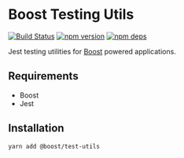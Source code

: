 # Boost Testing Utils

[![Build Status](https://github.com/milesj/boost/workflows/build/badge.svg)](https://github.com/milesj/boost/actions?query=branch%3Amaster)
[![npm version](https://badge.fury.io/js/%40boost%2Ftest-utils.svg)](https://www.npmjs.com/package/@boost/test-utils)
[![npm deps](https://david-dm.org/milesj/boost.svg?path=packages/test-utils)](https://www.npmjs.com/package/@boost/test-utils)

Jest testing utilities for [Boost](https://github.com/milesj/boost/) powered applications.

## Requirements

- Boost
- Jest

## Installation

```
yarn add @boost/test-utils
```
